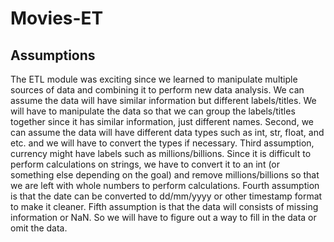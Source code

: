 # Movies-ET
## Assumptions
The ETL module was exciting since we learned to manipulate multiple sources of data and combining it to perform new data analysis. We can assume the data will have similar information but different labels/titles. We will have to manipulate the data so that we can group the labels/titles together since it has similar information, just different names. Second, we can assume the data will have different data types such as int, str, float, and etc. and we will have to convert the types if necessary. Third assumption, currency might have labels such as millions/billions. Since it is difficult to perform calculations on strings, we have to convert it to an int (or something else depending on the goal) and remove millions/billions so that we are left with whole numbers to perform calculations. Fourth assumption is that the date can be converted to dd/mm/yyyy or other timestamp format to make it cleaner. Fifth assumption is that the data will consists of missing information or NaN. So we will have to figure out a way to fill in the data or omit the data.

